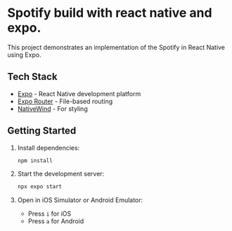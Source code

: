 # Spotify build with react native and expo.

This project demonstrates an implementation of the Spotify in React Native using Expo.

## Tech Stack

- [Expo](https://expo.dev) - React Native development platform
- [Expo Router](https://docs.expo.dev/router/introduction) - File-based routing
- [NativeWind](https://www.nativewind.dev/) - For styling



## Getting Started

1. Install dependencies:

   ```bash
   npm install
   ```

2. Start the development server:

   ```bash
   npx expo start
   ```

3. Open in iOS Simulator or Android Emulator:
   - Press `i` for iOS
   - Press `a` for Android


